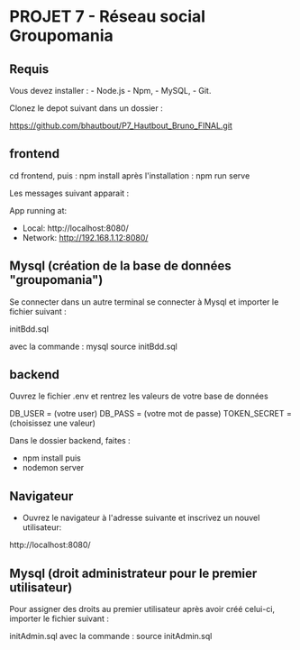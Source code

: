 # PROJET 7 - Réseau social Groupomania

## Requis

Vous devez installer :
    -   Node.js
    -   Npm,
    -   MySQL,
    -   Git.

Clonez le depot suivant dans un dossier :

https://github.com/bhautbout/P7_Hautbout_Bruno_FINAL.git


## frontend

cd frontend, puis : npm install
après l'installation : npm run serve

Les messages suivant apparait :

App running at:
  - Local:   http://localhost:8080/
  - Network: http://192.168.1.12:8080/

## Mysql (création de la base de données "groupomania")

Se connecter dans un autre terminal se connecter à Mysql et importer le fichier suivant :

initBdd.sql

avec la commande :  mysql source initBdd.sql


## backend

Ouvrez le fichier .env et rentrez les valeurs de votre base de données

DB_USER = (votre user)
DB_PASS = (votre mot de passe)
TOKEN_SECRET = (choisissez une valeur)

Dans le dossier backend, faites :

- npm install puis
- nodemon server

## Navigateur

- Ouvrez le navigateur à l'adresse suivante et inscrivez un nouvel utilisateur:

http://localhost:8080/

## Mysql (droit administrateur pour le premier utilisateur)

Pour assigner des droits au premier utilisateur après avoir créé celui-ci, importer le fichier suivant :

initAdmin.sql avec la commande : source initAdmin.sql